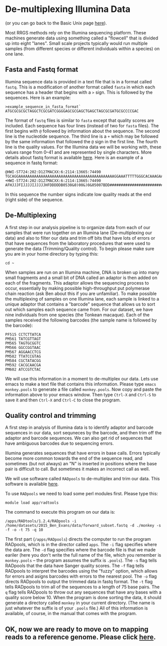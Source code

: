 # De-multiplexing Illumina Data

(or you can go back to the Basic Unix page [here](https://github.com/evansbenj/Reduced-Representation-Workshop/blob/master/2_BasicUnix.md)).

Most RRGS methods rely on the Illumina sequencing platform.  These machines generate data using something called a "flowcell" that is divided up into eight "lanes".  Small scale projects typically would run multiple samples (from different species or different individuals within a species) on one lane.  

## Fasta and Fastq format

Illumina sequence data is provided in a text file that is in a format called `fastq`.  This is a modification of another format called `fasta` in which each sequence has a header that begins with a `>` sign.  This is followed by the sequences.  Here is an example:

```
>example_sequence_in_fasta_format`
ATGCGCGCGCTAGGCTCGCGATCGGGGAGCGCGAGCTGAGCTAGCGCGATGCGCCCCGAC
```

The format of `fastq` files is similar to `fasta` except that quality scores are included.  Each sequence has four lines (instead of two for `fasta` files).  The first begins with `@` followed by information about the sequence.  The second line is the nucleotide sequence. The third line is a `+` which may be followed by the same information that followed the `@` sign in the first line.  The fourth line is the quality values.  For the Illumina data we will be working with, these values range from 0–41 and are represented by single characters.  More details about fastq format is available [here](http://en.wikipedia.org/wiki/FASTQ_format).  Here is an example of a sequence in fastq format:

```
@HWI-ST724:202:D127MACXX:6:2114:13665:74490
TGCAGGAAAAAAAAAAAAAAAAAAAAAAAAAAAAAAAAAAAAAAAAAAAGGAAATTTTTGGGCACAAAGAACCACAGAAAAAAAATGAAAA
+HWI-ST724:202:D127MACXX:6:2114:13665:74490
AFHJJJFIJJJJIJJJJJHFDDDDDB0530&0)00&)0&05007BDD############################################
```

In this sequence the number signs indicate low quality reads at the end (right side) of the sequence.

## De-Multiplexing

A first step in our analysis pipeline is to organize data from each of our samples that were run together on an Illumina lane (De-multiplexing our data) and also to filter our data and trim off bits that have lots of errors or that have sequences from the laboratory procedures that were used to generate the data (Trimming/Quality control).  To begin please make sure you are in your home directory by typing this:

`cd ~`

When samples are run on an Illumina machine, DNA is broken up into many small fragments and a small bit of DNA called an adaptor is then added on each of the fragments. This adaptor allows the sequencing process to occur, essentially by making possible high-throughput put polymerase chain reaction (ask Ben about this if you are unfamiliar). To make possible the multiplexing of samples on one Illumina lane, each sample is linked to a unique adaptor that contains a "barcode" sequence that allows us to sort out which samples each sequence came from.  For our dataset, we have nine individuals from one species (the Tonkean macaque). Each of the samples received the following barcodes (the sample name is followed by the barcode):
```
PF515 CCTCTTATCA
PM561 TATCGTTAGT
PM565 TAGTGCGGTC
PM566 GGCCGGTAAC
PM567 AGGAACCTCG
PM582 TTATCCGTAG
PM584 CGCTATACGG
PM592 CACGCAACGA
PM602 ATCCGTCTAC
```
We will use this information in a moment to de-multiplex our data.  Lets use emacs to make a text file that contains this information.  Please type `emacs monkey.pools` to generate a file called `monkey.pools`.  Now copy and paste the information above to your emacs window.  Then type `Ctrl-X` and `Ctrl-S` to save it and then `Ctrl-X` and `Ctrl-C` to close the program.


## Quality control and trimming

A first step in analysis of Illumina data is to identify adaptor and barcode sequences in our data, sort sequneces by the barcode, and then trim off the adaptor and barcode sequences.  We can also get rid of sequences that have ambiguous barcodes due to sequencing errors.

Illumina generates sequences that have errors in base calls.  Errors typically become more common towards the end of the sequence read, and sometimes (but not always) an "N" is inserted in positions where the base pair is difficult to call.  But sometimes it makes an incorrect call as well. 

We will use software called `RADpools` to de-multiplex and trim our data.  This software is available [here](https://github.com/johnomics/RADtools/blob/master/RADpools).

To use `RADpools` we need to load some perl modules first.  Please type this:

`module load app/radtools`

The command to execute this program on our data is:

`/apps/RADtools/1.2.4/RADpools -i /home/datasets/2015_Ben_Evans/data/forward_subset.fastq -d ./monkey -s -f -o -t 75 -q 10`

The first part (`/apps/RADpools`) directs the computer to run the program RADpools, which is in the director called `apps`.  The `-i` flag specifies where the data are.  The `-d` flag specifies where the barcode file is that we made eariler (here you don't write the full name of the file, which you remember is `monkey.pools` – the program assumes the suffix is `.pools`).  The `-s` flag tells RADpools that the data have Sanger quality scores.  The `-f` flag tells RADpools to interpret the barcodes using the "fuzzy" option, which allows for errors and asigns barcodes with errors to the nearest pool. The `-o` flag directs RADpools to output the trimmed data in fastq format.  The `-t` flag tells RADpools to trim all of the sequences to a length of 75 base pairs.  The `q` flag tells RADpools to throw out any sequences that have any bases with a quality score below 10.  When the program is done sorting the data, it should generate a directory called `monkey` in your current directory. (The name is just whatever the suffix is of your `.pools` file.)  All of this information is available, of course, in the manual that comes with the program. 

## OK, now we are ready to move on to mapping reads to a reference genome.  Please click [here](https://github.com/evansbenj/Reduced-Representation-Workshop/blob/master/4_Mapping_reads_to_a_reference_genome.md).
